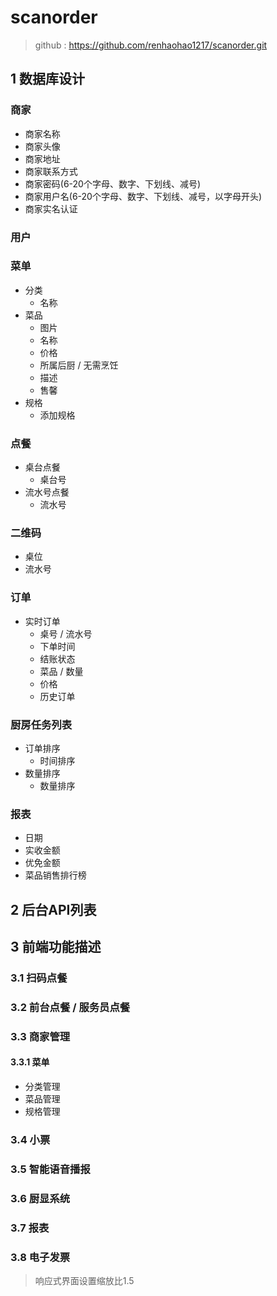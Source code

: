 # scanorder

> github : https://github.com/renhaohao1217/scanorder.git

## 1 数据库设计

### 商家

- 商家名称
- 商家头像
- 商家地址
- 商家联系方式
- 商家密码(6-20个字母、数字、下划线、减号)
- 商家用户名(6-20个字母、数字、下划线、减号，以字母开头)
- 商家实名认证

### 用户



### 菜单

- 分类
  - 名称
- 菜品
  - 图片
  - 名称
  - 价格
  - 所属后厨 / 无需烹饪
  - 描述
  - 售馨
- 规格
  - 添加规格

### 点餐

- 桌台点餐
  - 桌台号
- 流水号点餐
  - 流水号

### 二维码

- 桌位
- 流水号

### 订单

- 实时订单
  - 桌号 / 流水号
  - 下单时间
  - 结账状态
  - 菜品 / 数量
  - 价格
  - 历史订单

### 厨房任务列表

- 订单排序
  - 时间排序
- 数量排序
  - 数量排序

### 报表

- 日期
- 实收金额
- 优免金额
- 菜品销售排行榜

## 2 后台API列表

## 3 前端功能描述

### 3.1 扫码点餐

### 3.2 前台点餐 / 服务员点餐

### 3.3 商家管理

#### 3.3.1 菜单

- 分类管理
- 菜品管理
- 规格管理

### 3.4 小票

### 3.5 智能语音播报

### 3.6 厨显系统

### 3.7 报表

### 3.8 电子发票

> 响应式界面设置缩放比1.5

